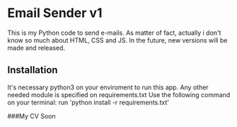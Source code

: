 # Email Sender v1
This is my Python code to send e-mails. As matter of fact, actually i don't know so much about HTML, CSS and JS. In the future, new versions will be made and released.

## Installation
It's necessary python3 on your enviroment to run this app. Any other needed module is specified on requirements.txt
Use the following command on your terminal:
run 'python install -r requirements.txt'

###My CV
Soon
